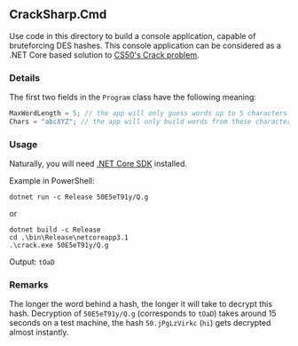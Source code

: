 ## CrackSharp.Cmd
Use code in this directory to build a console application, capable of bruteforcing DES hashes. This console application can be considered as a .NET Core based solution to [CS50's Crack problem](https://docs.cs50.net/2019/ap/problems/crack/crack.html).

### Details
The first two fields in the `Program` class have the following meaning:
```csharp
MaxWordLength = 5; // the app will only guess words up to 5 characters long
Chars = "abcXYZ"; // the app will only build words from these characters
```
### Usage
Naturally, you will need [.NET Core SDK](https://dotnet.microsoft.com/download/dotnet-core/3.1) installed.

Example in PowerShell:
```
dotnet run -c Release 50E5eT91y/Q.g
```
or
```
dotnet build -c Release
cd .\bin\Release\netcoreapp3.1
.\crack.exe 50E5eT91y/Q.g
```
Output: `tOaD`

### Remarks
The longer the word behind a hash, the longer it will take to decrypt this hash. Decryption of `50E5eT91y/Q.g` (corresponds to `tOaD`) takes around 15 seconds on a test machine, the hash `50.jPgLzVirkc` (`hi`) gets decrypted almost instantly.

